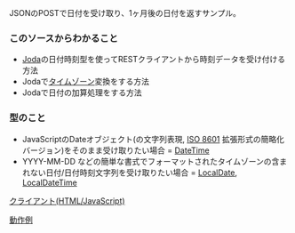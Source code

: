 JSONのPOSTで日付を受け取り、1ヶ月後の日付を返すサンプル。

### このソースからわかること

- [Joda](http://www.joda.org/joda-time/)の日付時刻型を使ってRESTクライアントから時刻データを受け付ける方法
- Jodaで[タイムゾーン](http://www.joda.org/joda-time/apidocs/org/joda/time/DateTimeZone.html)変換をする方法
- Jodaで日付の加算処理をする方法

### 型のこと

- JavaScriptのDateオブジェクト(の文字列表現, [ISO 8601](http://ja.wikipedia.org/wiki/ISO_8601) 拡張形式の簡略化バージョン)をそのまま受け取りたい場合 = [DateTime](http://www.joda.org/joda-time/apidocs/org/joda/time/DateTime.html)
- YYYY-MM-DD などの簡単な書式でフォーマットされたタイムゾーンの含まれない日付/日付時刻文字列を受け取りたい場合 = [LocalDate](http://www.joda.org/joda-time/apidocs/org/joda/time/LocalDate.html), [LocalDateTime](http://www.joda.org/joda-time/apidocs/org/joda/time/LocalDateTime.html) 

[クライアント(HTML/JavaScript)](${contextRoot}/src/examples/webapp/datepicker.html)

[動作例](${contextRoot}/datepicker.html)